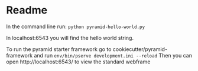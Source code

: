# Readme

In the command line run:
`python pyramid-hello-world.py`

In localhost:6543 you will find the hello world string.

To run the pyramid starter framework go to cookiecutter/pyramid-framework and run `env/bin/pserve development.ini --reload`
Then you can open http://localhost:6543/ to view the standard webframe
